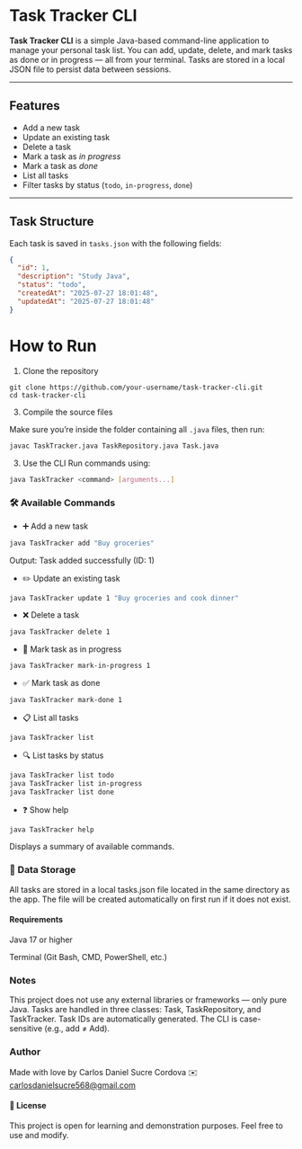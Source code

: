 # Task Tracker CLI

**Task Tracker CLI** is a simple Java-based command-line application to manage your personal task list. You can add, update, delete, and mark tasks as done or in progress — all from your terminal. Tasks are stored in a local JSON file to persist data between sessions.

---

##  Features

-  Add a new task
- Update an existing task
- Delete a task
-  Mark a task as *in progress*
- Mark a task as *done*
- List all tasks
- Filter tasks by status (`todo`, `in-progress`, `done`)

---

## Task Structure

Each task is saved in `tasks.json` with the following fields:

```json
{
  "id": 1,
  "description": "Study Java",
  "status": "todo",
  "createdAt": "2025-07-27 18:01:48",
  "updatedAt": "2025-07-27 18:01:48"
}
```
#  How to Run

1. Clone the repository
```
git clone https://github.com/your-username/task-tracker-cli.git
cd task-tracker-cli
```
3. Compile the source files
   
Make sure you’re inside the folder containing all `.java` files, then run:

```bash
javac TaskTracker.java TaskRepository.java Task.java
```

3. Use the CLI
Run commands using:
```bash
java TaskTracker <command> [arguments...]
```

### 🛠️ Available Commands
- ➕ Add a new task
```bash
java TaskTracker add "Buy groceries"
```
Output: Task added successfully (ID: 1)

- ✏️ Update an existing task
```bash
java TaskTracker update 1 "Buy groceries and cook dinner"
```
- ❌ Delete a task
```bash
java TaskTracker delete 1
```
- 🚧 Mark task as in progress
```bash
java TaskTracker mark-in-progress 1
```
- ✅ Mark task as done
```bash
java TaskTracker mark-done 1
```
- 📋 List all tasks
```bash
java TaskTracker list
```
- 🔍 List tasks by status
```bash
java TaskTracker list todo
java TaskTracker list in-progress
java TaskTracker list done
```
- ❓ Show help
```bash
java TaskTracker help
```
Displays a summary of available commands.

### 📁 Data Storage
All tasks are stored in a local tasks.json file located in the same directory as the app. The file will be created automatically on first run if it does not exist.

#### Requirements
Java 17 or higher

Terminal (Git Bash, CMD, PowerShell, etc.)

### Notes
This project does not use any external libraries or frameworks — only pure Java.
Tasks are handled in three classes: Task, TaskRepository, and TaskTracker.
Task IDs are automatically generated.
The CLI is case-sensitive (e.g., add ≠ Add).

### Author
Made with love by Carlos Daniel Sucre Cordova
✉️ carlosdanielsucre568@gmail.com

#### 📝 License
This project is open for learning and demonstration purposes. Feel free to use and modify.

